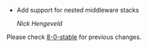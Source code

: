 *   Add support for nested middleware stacks

    *Nick Hengeveld*

Please check [8-0-stable](https://github.com/rails/rails/blob/8-0-stable/actionpack/CHANGELOG.md) for previous changes.
